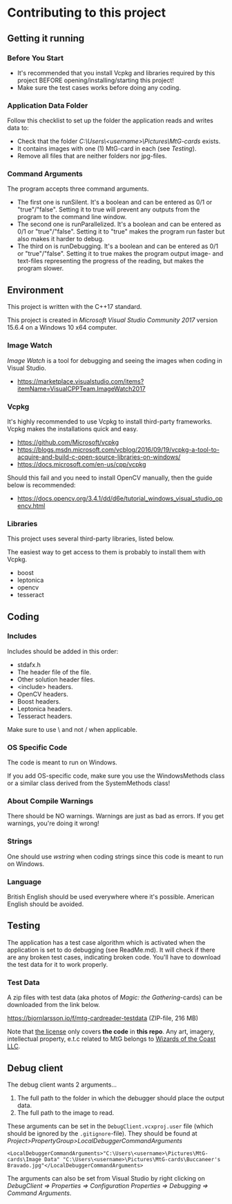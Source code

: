 # Contributing to this project

## Getting it running

### Before You Start
 * It's recommended that you install Vcpkg and libraries required by this project BEFORE opening/installing/starting this project!
 * Make sure the test cases works before doing any coding.

### Application Data Folder
Follow this checklist to set up the folder the application reads and writes data to:
 * Check that the folder *C:\Users\\&lt;username&gt;\Pictures\MtG-cards* exists.
 * It contains images with one (1) MtG-card in each (see *Testing*).
 * Remove all files that are neither folders nor jpg-files.
 
### Command Arguments
The program accepts three command arguments.
 * The first one is runSilent. It's a boolean and can be entered as 0/1 or "true"/"false". Setting it to true will prevent any outputs from the program to the command line window.
 * The second one is runParallelized. It's a boolean and can be entered as 0/1 or "true"/"false". Setting it to "true" makes the program run faster but also makes it harder to debug.
 * The third on is runDebugging. It's a boolean and can be entered as 0/1 or "true"/"false". Setting it to true makes the program output image- and text-files representing the progress of the reading, but makes the program slower.

## Environment
This project is written with the C++17 standard.

This project is created in *Microsoft Visual Studio Community 2017* version 15.6.4 on a Windows 10 x64 computer.

### Image Watch
*Image Watch* is a tool for debugging and seeing the images when coding in Visual Studio.
 * https://marketplace.visualstudio.com/items?itemName=VisualCPPTeam.ImageWatch2017

### Vcpkg
It's highly recommended to use Vcpkg to install third-party frameworks.
Vcpkg makes the installations quick and easy.
 * https://github.com/Microsoft/vcpkg
 * https://blogs.msdn.microsoft.com/vcblog/2016/09/19/vcpkg-a-tool-to-acquire-and-build-c-open-source-libraries-on-windows/
 * https://docs.microsoft.com/en-us/cpp/vcpkg
 
Should this fail and you need to install OpenCV manually, then the guide below is recommended:
 * https://docs.opencv.org/3.4.1/dd/d6e/tutorial_windows_visual_studio_opencv.html
  
### Libraries
This project uses several third-party libraries, listed below.

The easiest way to get access to them is probably to install them with Vcpkg.
 * boost
 * leptonica
 * opencv
 * tesseract

## Coding

### Includes
Includes should be added in this order:
 * stdafx.h
 * The header file of the file.
 * Other solution header files.
 * &lt;include&gt; headers.
 * OpenCV headers.
 * Boost headers.
 * Leptonica headers.
 * Tesseract headers.

Make sure to use \ and not / when applicable.

### OS Specific Code
The code is meant to run on Windows.

If you add OS-specific code, make sure you use the WindowsMethods class or
a similar class derived from the SystemMethods class!

### About Compile Warnings
There should be NO warnings. Warnings are just as bad as errors. If you get warnings, you're doing it wrong!

### Strings
One should use *wstring* when coding strings since this code is meant to run on Windows.

### Language
British English should be used everywhere where it's possible. American English should be avoided.

## Testing
The application has a test case algorithm which is activated when the application is set to do debugging (see ReadMe.md).
It will check if there are any broken test cases, indicating broken code. You'll have to download the test data for it to work properly.

### Test Data
A zip files with test data (aka photos of *Magic: the Gathering*-cards) can be downloaded from the link below.

https://bjornlarsson.io/f/mtg-cardreader-testdata (ZIP-file, 216 MB)

Note that [the license](LICENSE.md) only covers **the code** in **this repo**. Any art, imagery, intellectual property, e.t.c related to MtG belongs to [Wizards of the Coast LLC](https://en.wikipedia.org/wiki/Wizards_of_the_Coast).

## Debug client
The debug client wants 2 arguments...
1. The full path to the folder in which the debugger should place the output data.
2. The full path to the image to read.

These arguments can be set in the `DebugClient.vcxproj.user` file (which should be ignored by the `.gitignore`-file). They should be found at
*Project>PropertyGroup>LocalDebuggerCommandArguments*

`<LocalDebuggerCommandArguments>"C:\Users\<username>\Pictures\MtG-cards\Image Data" "C:\Users\<username>\Pictures\MtG-cards\Buccaneer's Bravado.jpg"</LocalDebuggerCommandArguments>`

The arguments can also be set from Visual Studio by right clicking on *DebugClient => Properties => Configuration Properties => Debugging => Command Arguments*.
